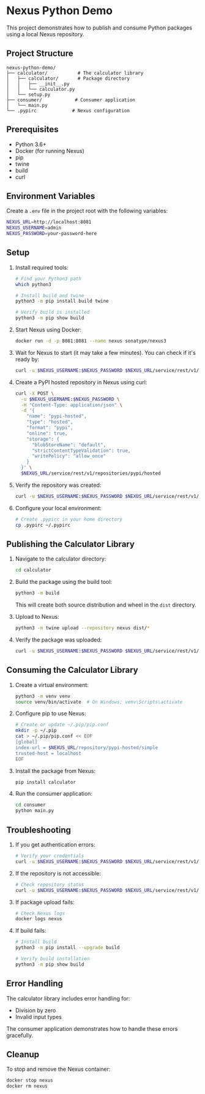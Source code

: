 # Nexus Python Demo

This project demonstrates how to publish and consume Python packages using a local Nexus repository.

## Project Structure

```
nexus-python-demo/
├── calculator/           # The calculator library
│   ├── calculator/       # Package directory
│   │   ├── __init__.py
│   │   └── calculator.py
│   └── setup.py
├── consumer/            # Consumer application
│   └── main.py
└── .pypirc             # Nexus configuration
```

## Prerequisites

- Python 3.6+
- Docker (for running Nexus)
- pip
- twine
- build
- curl

## Environment Variables

Create a `.env` file in the project root with the following variables:
```bash
NEXUS_URL=http://localhost:8081
NEXUS_USERNAME=admin
NEXUS_PASSWORD=your-password-here
```

## Setup

1. Install required tools:
   ```bash
   # Find your Python3 path
   which python3
   
   # Install build and twine
   python3 -m pip install build twine
   
   # Verify build is installed
   python3 -m pip show build
   ```

2. Start Nexus using Docker:
   ```bash
   docker run -d -p 8081:8081 --name nexus sonatype/nexus3
   ```

3. Wait for Nexus to start (it may take a few minutes). You can check if it's ready by:
   ```bash
   curl -u $NEXUS_USERNAME:$NEXUS_PASSWORD $NEXUS_URL/service/rest/v1/status
   ```

4. Create a PyPI hosted repository in Nexus using curl:
   ```bash
   curl -X POST \
     -u $NEXUS_USERNAME:$NEXUS_PASSWORD \
     -H "Content-Type: application/json" \
     -d '{
       "name": "pypi-hosted",
       "type": "hosted",
       "format": "pypi",
       "online": true,
       "storage": {
         "blobStoreName": "default",
         "strictContentTypeValidation": true,
         "writePolicy": "allow_once"
       }
     }' \
     $NEXUS_URL/service/rest/v1/repositories/pypi/hosted
   ```

5. Verify the repository was created:
   ```bash
   curl -u $NEXUS_USERNAME:$NEXUS_PASSWORD $NEXUS_URL/service/rest/v1/repositories
   ```

6. Configure your local environment:
   ```bash
   # Create .pypirc in your home directory
   cp .pypirc ~/.pypirc
   ```

## Publishing the Calculator Library

1. Navigate to the calculator directory:
   ```bash
   cd calculator
   ```

2. Build the package using the build tool:
   ```bash
   python3 -m build
   ```
   This will create both source distribution and wheel in the `dist` directory.

3. Upload to Nexus:
   ```bash
   python3 -m twine upload --repository nexus dist/*
   ```

4. Verify the package was uploaded:
   ```bash
   curl -u $NEXUS_USERNAME:$NEXUS_PASSWORD $NEXUS_URL/service/rest/v1/components?repository=pypi-hosted
   ```

## Consuming the Calculator Library

1. Create a virtual environment:
   ```bash
   python3 -m venv venv
   source venv/bin/activate  # On Windows: venv\Scripts\activate
   ```

2. Configure pip to use Nexus:
   ```bash
   # Create or update ~/.pip/pip.conf
   mkdir -p ~/.pip
   cat > ~/.pip/pip.conf << EOF
   [global]
   index-url = $NEXUS_URL/repository/pypi-hosted/simple
   trusted-host = localhost
   EOF
   ```

3. Install the package from Nexus:
   ```bash
   pip install calculator
   ```

4. Run the consumer application:
   ```bash
   cd consumer
   python main.py
   ```

## Troubleshooting

1. If you get authentication errors:
   ```bash
   # Verify your credentials
   curl -u $NEXUS_USERNAME:$NEXUS_PASSWORD $NEXUS_URL/service/rest/v1/status
   ```

2. If the repository is not accessible:
   ```bash
   # Check repository status
   curl -u $NEXUS_USERNAME:$NEXUS_PASSWORD $NEXUS_URL/service/rest/v1/repositories/pypi-hosted
   ```

3. If package upload fails:
   ```bash
   # Check Nexus logs
   docker logs nexus
   ```

4. If build fails:
   ```bash
   # Install build
   python3 -m pip install --upgrade build
   
   # Verify build installation
   python3 -m pip show build
   ```

## Error Handling

The calculator library includes error handling for:
- Division by zero
- Invalid input types

The consumer application demonstrates how to handle these errors gracefully.

## Cleanup

To stop and remove the Nexus container:
```bash
docker stop nexus
docker rm nexus
``` 